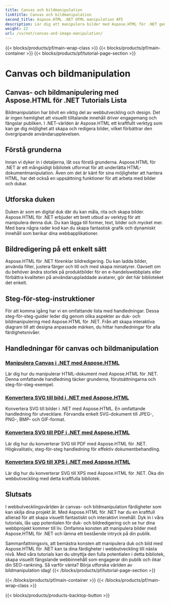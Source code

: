 ```yaml
---
title: Canvas och bildmanipulation
linktitle: Canvas och bildmanipulation
second_title: Aspose.HTML .NET HTML manipulation API
description: Lär dig att manipulera bilder med Aspose.HTML för .NET genom steg-för-steg tutorials. Upptäck kraften med canvas och bildredigering.
weight: 22
url: /sv/net/canvas-and-image-manipulation/
---
```


{{< blocks/products/pf/main-wrap-class >}}
{{< blocks/products/pf/main-container >}}
{{< blocks/products/pf/tutorial-page-section >}}

# Canvas och bildmanipulation


## Canvas- och bildmanipulering med Aspose.HTML för .NET Tutorials Lista

Bildmanipulation har blivit en viktig del av webbutveckling och design. Det är ingen hemlighet att visuellt tilltalande innehåll driver engagemang och fängslar publiken. I .NET-världen är Aspose.HTML ett kraftfullt verktyg som kan ge dig möjlighet att skapa och redigera bilder, vilket förbättrar den övergripande användarupplevelsen.

## Förstå grunderna

Innan vi dyker in i detaljerna, låt oss förstå grunderna. Aspose.HTML för .NET är ett mångsidigt bibliotek utformat för att underlätta HTML-dokumentmanipulation. Även om det är känt för sina möjligheter att hantera HTML, har det också en uppsättning funktioner för att arbeta med bilder och dukar.

## Utforska duken

Duken är som en digital duk där du kan måla, rita och skapa bilder. Aspose.HTML för .NET erbjuder ett brett utbud av verktyg för att manipulera denna duk. Du kan lägga till former, text, bilder och mycket mer. Med bara några rader kod kan du skapa fantastisk grafik och dynamiskt innehåll som berikar dina webbapplikationer.

## Bildredigering på ett enkelt sätt

Aspose.HTML för .NET förenklar bildredigering. Du kan ladda bilder, använda filter, justera färger och till och med skapa miniatyrer. Oavsett om du behöver ändra storlek på produktbilder för en e-handelswebbplats eller förbättra kvaliteten på användaruppladdade avatarer, gör det här biblioteket det enkelt.

## Steg-för-steg-instruktioner

För att komma igång har vi en omfattande lista med handledningar. Dessa steg-för-steg-guider leder dig genom olika aspekter av duk- och bildmanipulering med Aspose.HTML för .NET. Från att skapa interaktiva diagram till att designa anpassade märken, du hittar handledningar för alla färdighetsnivåer.

## Handledningar för canvas och bildmanipulation
### [Manipulera Canvas i .NET med Aspose.HTML](./manipulating-canvas/)
Lär dig hur du manipulerar HTML-dokument med Aspose.HTML för .NET. Denna omfattande handledning täcker grunderna, förutsättningarna och steg-för-steg-exempel.
### [Konvertera SVG till bild i .NET med Aspose.HTML](./convert-svg-to-image/)
Konvertera SVG till bilder i .NET med Aspose.HTML. En omfattande handledning för utvecklare. Förvandla enkelt SVG-dokument till JPEG-, PNG-, BMP- och GIF-format.
### [Konvertera SVG till PDF i .NET med Aspose.HTML](./convert-svg-to-pdf/)
Lär dig hur du konverterar SVG till PDF med Aspose.HTML för .NET. Högkvalitativ, steg-för-steg handledning för effektiv dokumentbehandling.
### [Konvertera SVG till XPS i .NET med Aspose.HTML](./convert-svg-to-xps/)
Lär dig hur du konverterar SVG till XPS med Aspose.HTML för .NET. Öka din webbutveckling med detta kraftfulla bibliotek.

## Slutsats

I webbutvecklingsvärlden är canvas- och bildmanipulation färdigheter som kan skilja dina projekt åt. Med Aspose.HTML för .NET har du en kraftfull allierad för att skapa visuellt fantastiskt och interaktivt innehåll. Dyk in i våra tutorials, lås upp potentialen för duk- och bildredigering och se hur dina webbprojekt kommer till liv. Omfamna konsten att manipulera bilder med Aspose.HTML för .NET och lämna ett bestående intryck på din publik.

Sammanfattningsvis, att bemästra konsten att manipulera duk och bild med Aspose.HTML för .NET kan ta dina färdigheter i webbutveckling till nästa nivå. Med våra tutorials kan du utnyttja den fulla potentialen i detta bibliotek, skapa visuellt fängslande webbinnehåll som engagerar din publik och ökar din SEO-rankning. Så varför vänta? Börja utforska världen av bildmanipulation idag!
{{< /blocks/products/pf/tutorial-page-section >}}

{{< /blocks/products/pf/main-container >}}
{{< /blocks/products/pf/main-wrap-class >}}

{{< blocks/products/products-backtop-button >}}
